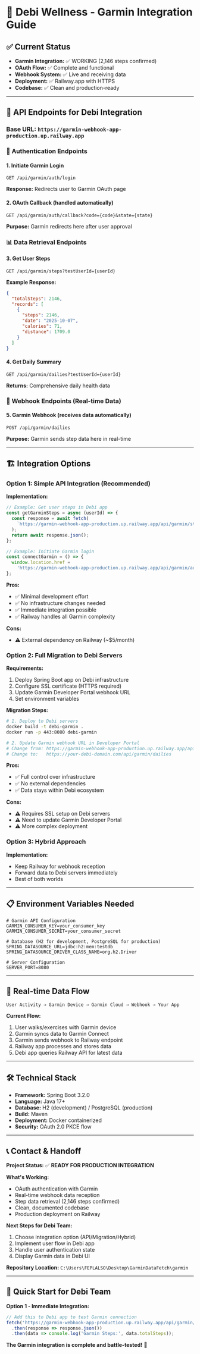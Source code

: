 # 🚀 Debi Wellness - Garmin Integration Guide

## ✅ Current Status
- **Garmin Integration:** ✅ WORKING (2,146 steps confirmed)
- **OAuth Flow:** ✅ Complete and functional
- **Webhook System:** ✅ Live and receiving data
- **Deployment:** ✅ Railway.app with HTTPS
- **Codebase:** ✅ Clean and production-ready

---

## 🔗 API Endpoints for Debi Integration

### **Base URL:** `https://garmin-webhook-app-production.up.railway.app`

### 🔐 **Authentication Endpoints**

#### 1. Initiate Garmin Login
```http
GET /api/garmin/auth/login
```
**Response:** Redirects user to Garmin OAuth page

#### 2. OAuth Callback (handled automatically)
```http
GET /api/garmin/auth/callback?code={code}&state={state}
```
**Purpose:** Garmin redirects here after user approval

### 📊 **Data Retrieval Endpoints**

#### 3. Get User Steps
```http
GET /api/garmin/steps?testUserId={userId}
```
**Example Response:**
```json
{
  "totalSteps": 2146,
  "records": [
    {
      "steps": 2146,
      "date": "2025-10-07",
      "calories": 71,
      "distance": 1709.0
    }
  ]
}
```

#### 4. Get Daily Summary
```http
GET /api/garmin/dailies?testUserId={userId}
```
**Returns:** Comprehensive daily health data

### 🔔 **Webhook Endpoints** (Real-time Data)

#### 5. Garmin Webhook (receives data automatically)
```http
POST /api/garmin/dailies
```
**Purpose:** Garmin sends step data here in real-time

---

## 🏗️ Integration Options

### **Option 1: Simple API Integration (Recommended)**

**Implementation:**
```javascript
// Example: Get user steps in Debi app
const getGarminSteps = async (userId) => {
  const response = await fetch(
    `https://garmin-webhook-app-production.up.railway.app/api/garmin/steps?testUserId=${userId}`
  );
  return await response.json();
};

// Example: Initiate Garmin login
const connectGarmin = () => {
  window.location.href = 
    'https://garmin-webhook-app-production.up.railway.app/api/garmin/auth/login';
};
```

**Pros:**
- ✅ Minimal development effort
- ✅ No infrastructure changes needed
- ✅ Immediate integration possible
- ✅ Railway handles all Garmin complexity

**Cons:**
- ⚠️ External dependency on Railway (~$5/month)

### **Option 2: Full Migration to Debi Servers**

**Requirements:**
1. Deploy Spring Boot app on Debi infrastructure
2. Configure SSL certificate (HTTPS required)
3. Update Garmin Developer Portal webhook URL
4. Set environment variables

**Migration Steps:**
```bash
# 1. Deploy to Debi servers
docker build -t debi-garmin .
docker run -p 443:8080 debi-garmin

# 2. Update Garmin webhook URL in Developer Portal
# Change from: https://garmin-webhook-app-production.up.railway.app/api/garmin/dailies
# Change to:   https://your-debi-domain.com/api/garmin/dailies
```

**Pros:**
- ✅ Full control over infrastructure
- ✅ No external dependencies
- ✅ Data stays within Debi ecosystem

**Cons:**
- ⚠️ Requires SSL setup on Debi servers
- ⚠️ Need to update Garmin Developer Portal
- ⚠️ More complex deployment

### **Option 3: Hybrid Approach**

**Implementation:**
- Keep Railway for webhook reception
- Forward data to Debi servers immediately
- Best of both worlds

---

## 📋 Environment Variables Needed

```env
# Garmin API Configuration
GARMIN_CONSUMER_KEY=your_consumer_key
GARMIN_CONSUMER_SECRET=your_consumer_secret

# Database (H2 for development, PostgreSQL for production)
SPRING_DATASOURCE_URL=jdbc:h2:mem:testdb
SPRING_DATASOURCE_DRIVER_CLASS_NAME=org.h2.Driver

# Server Configuration
SERVER_PORT=8080
```

---

## 🔄 Real-time Data Flow

```
User Activity → Garmin Device → Garmin Cloud → Webhook → Your App
```

**Current Flow:**
1. User walks/exercises with Garmin device
2. Garmin syncs data to Garmin Connect
3. Garmin sends webhook to Railway endpoint
4. Railway app processes and stores data
5. Debi app queries Railway API for latest data

---

## 🛠️ Technical Stack

- **Framework:** Spring Boot 3.2.0
- **Language:** Java 17+
- **Database:** H2 (development) / PostgreSQL (production)
- **Build:** Maven
- **Deployment:** Docker containerized
- **Security:** OAuth 2.0 PKCE flow

---

## 📞 Contact & Handoff

**Project Status:** ✅ **READY FOR PRODUCTION INTEGRATION**

**What's Working:**
- OAuth authentication with Garmin
- Real-time webhook data reception
- Step data retrieval (2,146 steps confirmed)
- Clean, documented codebase
- Production deployment on Railway

**Next Steps for Debi Team:**
1. Choose integration option (API/Migration/Hybrid)
2. Implement user flow in Debi app
3. Handle user authentication state
4. Display Garmin data in Debi UI

**Repository Location:** `C:\Users\FEPLALSO\Desktop\GarminDataFetch\garmin`

---

## 🚀 Quick Start for Debi Team

**Option 1 - Immediate Integration:**
```javascript
// Add this to Debi app to test Garmin connection
fetch('https://garmin-webhook-app-production.up.railway.app/api/garmin/steps?testUserId=7c3af2e0-f55b-4526-b128-e91bbf749049')
  .then(response => response.json())
  .then(data => console.log('Garmin Steps:', data.totalSteps));
```

**The Garmin integration is complete and battle-tested!** 🎉